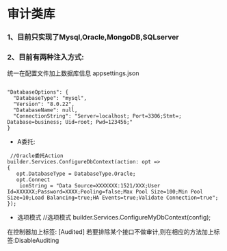 
# 审计类库
### 1、目前只实现了Mysql,Oracle,MongoDB,SQLserver
### 2、目前有两种注入方式:
统一在配置文件加上数据库信息
appsettings.json
~~~

"DatabaseOptions": {
  "DatabaseType": "mysql",
  "Version": "8.0.22",
  "DatabaseName": null,
  "ConnectionString": "Server=localhost; Port=3306;Stmt=; Database=business; Uid=root; Pwd=123456;"
}
~~~
- A委托:
```
 //Oracle委托Action
builder.Services.ConfigureDbContext(action: opt =>
{
   opt.DatabaseType = DatabaseType.Oracle;
   opt.Connect
    ionString = "Data Source=XXXXXXX:1521/XXX;User Id=XXXXXX;Password=XXXX;Pooling=false;Max Pool Size=100;Min Pool Size=10;Load Balancing=true;HA Events=true;Validate Connection=true";
});
```

- 选项模式
//选项模式
builder.Services.ConfigureMyDbContext(config);

在控制器加上标签: [Audited]
若要排除某个接口不做审计,则在相应的方法加上标签:DisableAuditing

